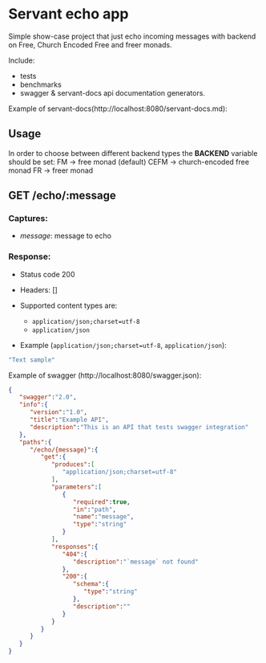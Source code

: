 # Servant echo app

Simple show-case project that just echo incoming messages with backend on Free, Church Encoded Free and freer monads.

Include:
- tests
- benchmarks
- swagger & servant-docs api documentation generators.

Example of servant-docs(http://localhost:8080/servant-docs.md):

## Usage
In order to choose between different backend types the **BACKEND** variable should be set:
FM -> free monad (default)
CEFM -> church-encoded free monad
FR -> freer monad

## GET /echo/:message

### Captures:

- *message*: message to echo

### Response:

- Status code 200
- Headers: []

- Supported content types are:

    - `application/json;charset=utf-8`
    - `application/json`

- Example (`application/json;charset=utf-8`, `application/json`):

```javascript
"Text sample"
```



Example of swagger (http://localhost:8080/swagger.json):

```json
{
   "swagger":"2.0",
   "info":{
      "version":"1.0",
      "title":"Example API",
      "description":"This is an API that tests swagger integration"
   },
   "paths":{
      "/echo/{message}":{
         "get":{
            "produces":[
               "application/json;charset=utf-8"
            ],
            "parameters":[
               {
                  "required":true,
                  "in":"path",
                  "name":"message",
                  "type":"string"
               }
            ],
            "responses":{
               "404":{
                  "description":"`message` not found"
               },
               "200":{
                  "schema":{
                     "type":"string"
                  },
                  "description":""
               }
            }
         }
      }
   }
}
```
